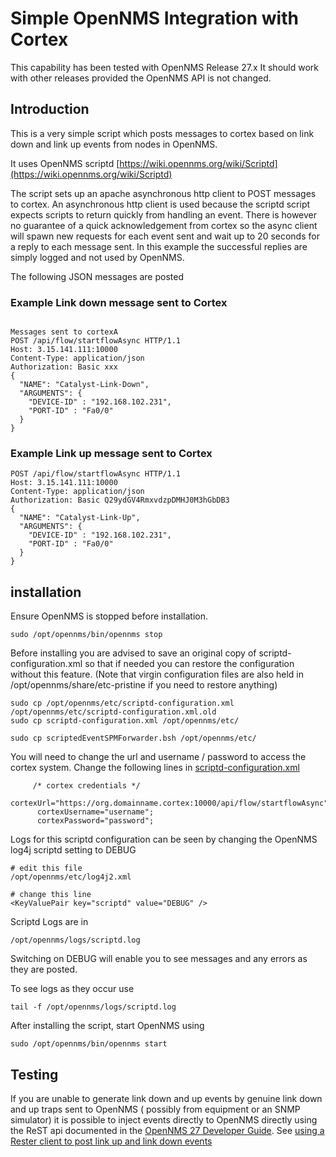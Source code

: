 # Simple OpenNMS Integration with Cortex

This capability has been tested with OpenNMS Release 27.x It should work with other releases provided the OpenNMS API is not changed.

## Introduction

This is a very simple script which posts messages to cortex based on link down and link up events from nodes in OpenNMS. 

It uses OpenNMS scriptd [https://wiki.opennms.org/wiki/Scriptd](https://wiki.opennms.org/wiki/Scriptd) 

The script sets up an apache asynchronous http client to POST messages to cortex.
An asynchronous http client is used because the scriptd script expects scripts to return quickly from handling an event.
There is however no guarantee of a quick acknowledgement from cortex so the async client will spawn new requests for each event sent and wait up to 20 seconds for a reply to each message sent. 
In this example the successful replies are simply logged and not used by OpenNMS.

The following JSON messages are posted

### Example Link down message sent to Cortex

```

Messages sent to cortexA
POST /api/flow/startflowAsync HTTP/1.1
Host: 3.15.141.111:10000
Content-Type: application/json
Authorization: Basic xxx
{
  "NAME": "Catalyst-Link-Down",
  "ARGUMENTS": {
    "DEVICE-ID" : "192.168.102.231",
    "PORT-ID" : "Fa0/0"
  }
}
```

### Example Link up message sent to Cortex

```
POST /api/flow/startflowAsync HTTP/1.1
Host: 3.15.141.111:10000
Content-Type: application/json
Authorization: Basic Q29ydGV4RmxvdzpDMHJ0M3hGbDB3
{
  "NAME": "Catalyst-Link-Up",
  "ARGUMENTS": {
    "DEVICE-ID" : "192.168.102.231",
    "PORT-ID" : "Fa0/0"
  }
}
```

## installation

Ensure OpenNMS is stopped before installation. 

```
sudo /opt/opennms/bin/opennms stop
```

Before installing you are advised to save an original copy of scriptd-configuration.xml so that if needed you can restore the configuration without this feature.
(Note that virgin configuration files are also held in /opt/opennms/share/etc-pristine if you need to restore anything)

```
sudo cp /opt/opennms/etc/scriptd-configuration.xml /opt/opennms/etc/scriptd-configuration.xml.old
sudo cp scriptd-configuration.xml /opt/opennms/etc/

sudo cp scriptedEventSPMForwarder.bsh /opt/opennms/etc/

```

You will need to change the url and username / password to access the cortex system. 
Change the following lines in [scriptd-configuration.xml](../simple-cortex-integration/scriptd-configuration.xml)
```
     /* cortex credentials */
      cortexUrl="https://org.domainname.cortex:10000/api/flow/startflowAsync";
      cortexUsername="username";
      cortexPassword="password";
```

Logs for this scriptd configuration can be seen by changing the OpenNMS log4j scriptd setting to DEBUG
 
```
# edit this file
/opt/opennms/etc/log4j2.xml

# change this line
<KeyValuePair key="scriptd" value="DEBUG" />

```

Scriptd Logs are in

```
/opt/opennms/logs/scriptd.log
```

Switching on DEBUG will enable you to see messages and any errors as they are posted.

To see logs as they occur use

```
tail -f /opt/opennms/logs/scriptd.log 
```

After installing the script, start OpenNMS using
```
sudo /opt/opennms/bin/opennms start
```

## Testing

If you are unable to generate link down and up events by genuine link down and up traps sent to OpenNMS ( possibly from equipment or an SNMP simulator)
it is possible to inject events directly to OpenNMS directly using the ReST api documented in the [OpenNMS 27 Developer Guide](https://docs.opennms.org/opennms/releases/27.0.2/guide-development/guide-development.html#_events).
See [using a Rester client to post link up and link down events](../simple-cortex-integration/testScripts/README.MD)





